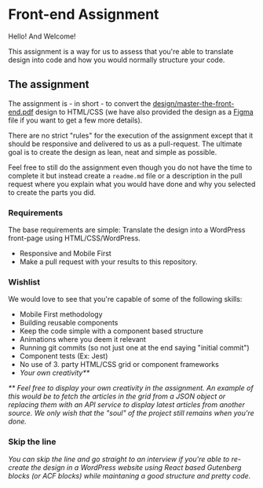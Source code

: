 
# Front-end Assignment

Hello! And Welcome!

This assignment is a way for us to assess that you're able to translate design into code and how you would normally structure your code.

## The assignment

The assignment is - in short - to convert  the [design/master-the-front-end.pdf](https://raw.githubusercontent.com/rommel-dk/front-end-test/master/design/master-the-front-end.pdf) design to HTML/CSS (we have also provided the design as a [Figma](http://figma.com/) file if you want to get a few more details).

There are no strict "rules" for the execution of the assignment except that it should be responsive and delivered to us as a pull-request. The ultimate goal is to create the design as lean, neat and simple as possible. 

Feel free to still do the assignment even though you do not have the time to complete it but instead create a `readme.md` file or a description in the pull request where you explain what you would have done and why you selected to create the parts you did.

### Requirements

The base requirements are simple: Translate the design into a WordPress front-page using HTML/CSS/WordPress.

* Responsive and Mobile First
* Make a pull request with your results to this repository.

### Wishlist

We would love to see that you're capable of some of the following skills:

* Mobile First methodology
* Building reusable components
* Keep the code simple with a component based structure
* Animations where you deem it relevant
* Running git commits (so not just one at the end saying "initial commit")
* Component tests (Ex: Jest)
* No use of 3. party HTML/CSS grid or component frameworks
* _Your own creativity**_

_** Feel free to display your own creativity in the assignment. An example of this would be to fetch the articles in the grid from a JSON object or replacing them with an API service to display latest articles from another source. We only wish that the "soul" of the project still remains when you're done._

### Skip the line

_*You can skip the line and go straight to an interview if you're able to re-create the design in a WordPress website using React based Gutenberg blocks (or ACF blocks) while maintaning a good structure and pretty code.*_
